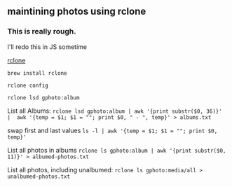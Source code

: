 ## maintining photos using rclone

### This is really rough.

I'll redo this in JS sometime


[rclone](https://rclone.org/googlephotos/)

`brew install rclone
`

`
rclone config
`

`
rclone lsd gphoto:album
`

List all Albums:
`
rclone lsd gphoto:album | awk '{print substr($0, 36)}' |  awk '{temp = $1; $1 = ""; print $0, " - ", temp}' > albums.txt
`

swap first and last values
`
ls -l | awk '{temp = $1; $1 = ""; print $0, temp}'
`

List all photos in albums
`
rclone ls gphoto:album | awk '{print substr($0, 11)}' > albumed-photos.txt
`

List all photos, including unalbumed:
`rclone ls gphoto:media/all > unalbumed-photos.txt`
